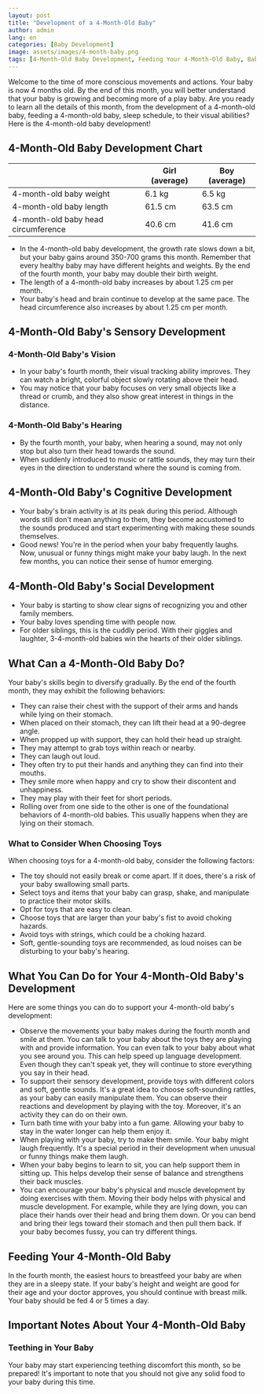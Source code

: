 ```yaml
---
layout: post
title: "Development of a 4-Month-Old Baby"
author: admin
lang: en
categories: [Baby Development]
image: assets/images/4-month-baby.png
tags: [4-Month-Old Baby Development, Feeding Your 4-Month-Old Baby, Baby's Sleep Schedule, Baby's Growth, Teething in a 4-Month-Old Baby, featured]
---
```


Welcome to the time of more conscious movements and actions. Your baby is now 4 months old. By the end of this month, you will better understand that your baby is growing and becoming more of a play baby. Are you ready to learn all the details of this month, from the development of a 4-month-old baby, feeding a 4-month-old baby, sleep schedule, to their visual abilities? Here is the 4-month-old baby development!

## 4-Month-Old Baby Development Chart

|                    | Girl (average) | Boy (average)  |
|---------------------|----------------|----------------|
| 4-month-old baby weight | 6.1 kg         | 6.5 kg           |
| 4-month-old baby length | 61.5 cm       | 63.5 cm        |
| 4-month-old baby head circumference | 40.6 cm | 41.6 cm |

- In the 4-month-old baby development, the growth rate slows down a bit, but your baby gains around 350-700 grams this month. Remember that every healthy baby may have different heights and weights. By the end of the fourth month, your baby may double their birth weight.
- The length of a 4-month-old baby increases by about 1.25 cm per month.
- Your baby's head and brain continue to develop at the same pace. The head circumference also increases by about 1.25 cm per month.

## 4-Month-Old Baby's Sensory Development

### 4-Month-Old Baby's Vision

- In your baby's fourth month, their visual tracking ability improves. They can watch a bright, colorful object slowly rotating above their head.
- You may notice that your baby focuses on very small objects like a thread or crumb, and they also show great interest in things in the distance.

### 4-Month-Old Baby's Hearing

- By the fourth month, your baby, when hearing a sound, may not only stop but also turn their head towards the sound.
- When suddenly introduced to music or rattle sounds, they may turn their eyes in the direction to understand where the sound is coming from.

## 4-Month-Old Baby's Cognitive Development

- Your baby's brain activity is at its peak during this period. Although words still don't mean anything to them, they become accustomed to the sounds produced and start experimenting with making these sounds themselves.
- Good news! You're in the period when your baby frequently laughs. Now, unusual or funny things might make your baby laugh. In the next few months, you can notice their sense of humor emerging.

## 4-Month-Old Baby's Social Development

- Your baby is starting to show clear signs of recognizing you and other family members.
- Your baby loves spending time with people now.
- For older siblings, this is the cuddly period. With their giggles and laughter, 3-4-month-old babies win the hearts of their older siblings.

## What Can a 4-Month-Old Baby Do?

Your baby's skills begin to diversify gradually. By the end of the fourth month, they may exhibit the following behaviors:

- They can raise their chest with the support of their arms and hands while lying on their stomach.
- When placed on their stomach, they can lift their head at a 90-degree angle.
- When propped up with support, they can hold their head up straight.
- They may attempt to grab toys within reach or nearby.
- They can laugh out loud.
- They often try to put their hands and anything they can find into their mouths.
- They smile more when happy and cry to show their discontent and unhappiness.
- They may play with their feet for short periods.
- Rolling over from one side to the other is one of the foundational behaviors of 4-month-old babies. This usually happens when they are lying on their stomach.

### What to Consider When Choosing Toys

When choosing toys for a 4-month-old baby, consider the following factors:

- The toy should not easily break or come apart. If it does, there's a risk of your baby swallowing small parts.
- Select toys and items that your baby can grasp, shake, and manipulate to practice their motor skills.
- Opt for toys that are easy to clean.
- Choose toys that are larger than your baby's fist to avoid choking hazards.
- Avoid toys with strings, which could be a choking hazard.
- Soft, gentle-sounding toys are recommended, as loud noises can be disturbing to your baby's hearing.

## What You Can Do for Your 4-Month-Old Baby's Development

Here are some things you can do to support your 4-month-old baby's development:

- Observe the movements your baby makes during the fourth month and smile at them. You can talk to your baby about the toys they are playing with and provide information. You can even talk to your baby about what you see around you. This can help speed up language development. Even though they can't speak yet, they will continue to store everything you say in their head.
- To support their sensory development, provide toys with different colors and soft, gentle sounds. It's a great idea to choose soft-sounding rattles, as your baby can easily manipulate them. You can observe their reactions and development by playing with the toy. Moreover, it's an activity they can do on their own.
- Turn bath time with your baby into a fun game. Allowing your baby to stay in the water longer can help them enjoy it.
- When playing with your baby, try to make them smile. Your baby might laugh frequently. It's a special period in their development when unusual or funny things make them laugh.
- When your baby begins to learn to sit, you can help support them in sitting up. This helps develop their sense of balance and strengthens their back muscles.
- You can encourage your baby's physical and muscle development by doing exercises with them. Moving their body helps with physical and muscle development. For example, while they are lying down, you can place their hands over their head and bring them down. Or you can bend and bring their legs toward their stomach and then pull them back. If your baby becomes fussy, you can try different things.

## Feeding Your 4-Month-Old Baby

In the fourth month, the easiest hours to breastfeed your baby are when they are in a sleepy state. If your baby's height and weight are good for their age and your doctor approves, you should continue with breast milk. Your baby should be fed 4 or 5 times a day.

## Important Notes About Your 4-Month-Old Baby

### Teething in Your Baby

Your baby may start experiencing teething discomfort this month, so be prepared! It's important to note that you should not give any solid food to your baby during this time.

